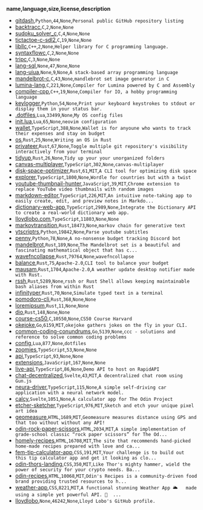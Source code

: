 __name,language,size,license,description__
* [gitdash](https://github.com/lloydlobo/gitdash),`Python`,`44`,`None`,`Personal public GitHub repository listing`
* [backtracc](https://github.com/lloydlobo/backtracc),`C`,`2`,`None`,`None`
* [sudoku_solver_c](https://github.com/lloydlobo/sudoku_solver_c),`C`,`4`,`None`,`None`
* [tictactoe-c-sdl2](https://github.com/lloydlobo/tictactoe-c-sdl2),`C`,`19`,`None`,`None`
* [libllc](https://github.com/lloydlobo/libllc),`C++`,`2`,`None`,`Helper library for C programming language.`
* [syntaxflowc](https://github.com/lloydlobo/syntaxflowc),`C`,`2`,`None`,`None`
* [tripc](https://github.com/lloydlobo/tripc),`C`,`3`,`None`,`None`
* [lang-sql](https://github.com/lloydlobo/lang-sql),`None`,`47`,`None`,`None`
* [lang-uiua](https://github.com/lloydlobo/lang-uiua),`None`,`9`,`None`,`A stack-based array programming language`
* [mandelbrot-c](https://github.com/lloydlobo/mandelbrot-c),`C`,`43`,`None`,`mandlebrot set image generator in C`
* [lumina-lang](https://github.com/lloydlobo/lumina-lang),`C`,`221`,`None`,`Compiler for Lumina powered by C and Assembly`
* [compiler-cpp](https://github.com/lloydlobo/compiler-cpp),`C++`,`19`,`None`,`Compiler for IO, a hobby programming language`
* [keylogger](https://github.com/lloydlobo/keylogger),`Python`,`54`,`None`,`Print your keyboard keystrokes to stdout or display them in your status bar.`
* [.dotfiles](https://github.com/lloydlobo/.dotfiles),`Lua`,`33499`,`None`,`My OS config files`
* [init.lua](https://github.com/lloydlobo/init.lua),`Lua`,`65`,`None`,`neovim configuration`
* [wallet](https://github.com/lloydlobo/wallet),`TypeScript`,`388`,`None`,`Wallet is for anyoune who wants to track their expenses and stay on budget`
* [os](https://github.com/lloydlobo/os),`Rust`,`25`,`None`,`Writing an OS in Rust`
* [privateer](https://github.com/lloydlobo/privateer),`Rust`,`67`,`None`,`Toggle multiple git repository's visibility interactively from your terminal`
* [tidyup](https://github.com/lloydlobo/tidyup),`Rust`,`26`,`None`,`Tidy up your your unorganized folders`
* [canvas-multiplayer](https://github.com/lloydlobo/canvas-multiplayer),`TypeScript`,`302`,`None`,`canvas-multiplayer`
* [disk-space-optimizer](https://github.com/lloydlobo/disk-space-optimizer),`Rust`,`61`,`MIT`,`A CLI tool for optimizing disk space`
* [explorer](https://github.com/lloydlobo/explorer),`TypeScript`,`1800`,`None`,`Wordle for countries but with a twist`
* [youtube-thumbnail-hunter](https://github.com/lloydlobo/youtube-thumbnail-hunter),`JavaScript`,`39`,`MIT`,`Chrome extension to replace YouTube video thumbnails with random images`
* [markdown-editor](https://github.com/lloydlobo/markdown-editor),`TypeScript`,`226`,`MIT`,`An intuitive note-taking app to easily create, edit, and preview notes in Markdo...`
* [dictionary-web-app](https://github.com/lloydlobo/dictionary-web-app),`TypeScript`,`2989`,`None`,`Integrate the Dictionary API to create a real-world dictionary web app.`
* [lloydlobo.com](https://github.com/lloydlobo/lloydlobo.com),`TypeScript`,`11803`,`None`,`None`
* [markovtransition](https://github.com/lloydlobo/markovtransition),`Rust`,`18473`,`None`,`markov chain for generative text`
* [ytscriptrs](https://github.com/lloydlobo/ytscriptrs),`Python`,`19842`,`None`,`Parse youtube subtitles`
* [penny](https://github.com/lloydlobo/penny),`Python`,`78`,`None`,`A no-nonsense budget tracking Discord bot`
* [mandelbrot](https://github.com/lloydlobo/mandelbrot),`Rust`,`189`,`None`,`The Mandelbrot set is a beautiful and fascinating mathematical object that has c...`
* [wavefncollapse](https://github.com/lloydlobo/wavefncollapse),`Rust`,`79764`,`None`,`wavefncollapse`
* [balance](https://github.com/lloydlobo/balance),`Rust`,`75`,`Apache-2.0`,`CLI tool to balance your budget`
* [mausam](https://github.com/lloydlobo/mausam),`Rust`,`1704`,`Apache-2.0`,`A weather update desktop notifier made with Rust.`
* [rssh](https://github.com/lloydlobo/rssh),`Rust`,`5289`,`None`,`rssh or Rust Shell allows keeping maintainable bash aliases from within Rust`
* [infinityper](https://github.com/lloydlobo/infinityper),`Rust`,`70`,`None`,`Simulate typed text in a terminal`
* [pomodoro-cli](https://github.com/lloydlobo/pomodoro-cli),`Rust`,`368`,`None`,`None`
* [loremipsum](https://github.com/lloydlobo/loremipsum),`Rust`,`11`,`None`,`None`
* [dio](https://github.com/lloydlobo/dio),`Rust`,`148`,`None`,`None`
* [course-cs50](https://github.com/lloydlobo/course-cs50),`C`,`10550`,`None`,`CS50 Course Harvard`
* [okejoke](https://github.com/lloydlobo/okejoke),`Go`,`6159`,`MIT`,`okejoke gathers jokes on the fly in your CLI.`
* [common-coding-conundrums](https://github.com/lloydlobo/common-coding-conundrums),`Go`,`5139`,`None`,`ccc - solutions and reference to solve common coding problems`
* [config](https://github.com/lloydlobo/config),`Lua`,`877`,`None`,`dotfiles`
* [zoomies](https://github.com/lloydlobo/zoomies),`TypeScript`,`53`,`None`,`None`
* [api](https://github.com/lloydlobo/api),`TypeScript`,`93`,`None`,`None`
* [extensions](https://github.com/lloydlobo/extensions),`JavaScript`,`167`,`None`,`None`
* [live-api](https://github.com/lloydlobo/live-api),`TypeScript`,`86`,`None`,`Demo API to host on RapidAPI`
* [chat-decentralized](https://github.com/lloydlobo/chat-decentralized),`Svelte`,`43`,`MIT`,`A decentralized chat room using Gun.js`
* [neura-driver](https://github.com/lloydlobo/neura-driver),`TypeScript`,`115`,`None`,`A simple self-driving car application with a neural network model.`
* [calcy](https://github.com/lloydlobo/calcy),`Svelte`,`1051`,`None`,`A calculator app for The Odin Project`
* [etcher-sketcher](https://github.com/lloydlobo/etcher-sketcher),`TypeScript`,`976`,`MIT`,`Sketch and etch your unique pixel art idea`
* [geomeasure](https://github.com/lloydlobo/geomeasure),`HTML`,`1689`,`MIT`,`Geomeasure measures distance using GPS and that too without without any API!`
* [odin-rock-paper-scissors](https://github.com/lloydlobo/odin-rock-paper-scissors),`HTML`,`2034`,`MIT`,`A simple implementation of grade-school classic “rock paper scissors” for The Od...`
* [homely-recipes](https://github.com/lloydlobo/homely-recipes),`HTML`,`16708`,`MIT`,`The site that recommends hand-picked home-made recipes prepared with love and ca...`
* [fem-tip-calculator-app](https://github.com/lloydlobo/fem-tip-calculator-app),`CSS`,`191`,`MIT`,`Your challenge is to build out this tip calculator app and get it looking as clo...`
* [odin-thors-landing](https://github.com/lloydlobo/odin-thors-landing),`CSS`,`350`,`MIT`,`Like Thor's mighty hammer, wield the power of security for your crypto needs. Ba...`
* [odin-recipes](https://github.com/lloydlobo/odin-recipes),`HTML`,`10068`,`MIT`,`Odin's Recipes is a community-driven food brand providing trusted resources to h...`
* [weather-app](https://github.com/lloydlobo/weather-app),`CSS`,`8221`,`MIT`,`A functional stunning Weather App 🌥️   made using a simple yet powerful API. 👀  ...`
* [lloydlobo](https://github.com/lloydlobo/lloydlobo),`None`,`46242`,`None`,`Lloyd Lobo's GitHub profile.`
